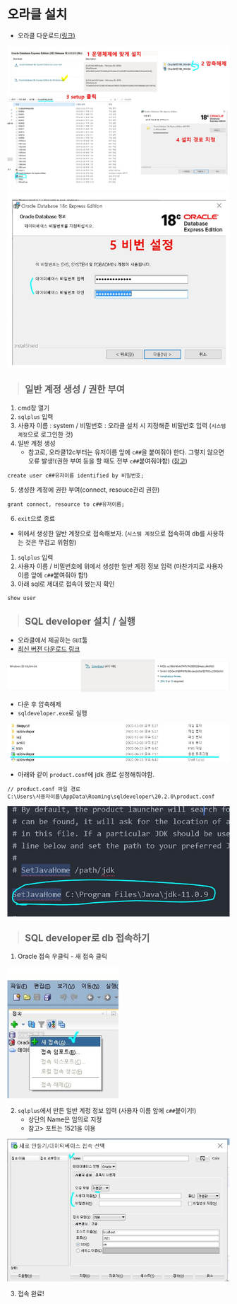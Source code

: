 # 오라클 설치

+ 오라클 다운로드[(링크)](https://www.oracle.com/database/technologies/xe-downloads.html)

<img src="https://github.com/journeytorainbow/JSP_Servlet_study/blob/master/%EC%98%A4%EB%9D%BC%ED%81%B4_%EC%84%A4%EC%B9%98/img/img1.JPG?raw=true">

<img src="https://github.com/journeytorainbow/JSP_Servlet_study/blob/master/%EC%98%A4%EB%9D%BC%ED%81%B4_%EC%84%A4%EC%B9%98/img/img2.JPG">


> ## 일반 계정 생성 / 권한 부여

1. cmd창 열기
2. `sqlplus` 입력
3. 사용자 이름 : system / 비밀번호 : 오라클 설치 시 지정해준 비밀번호 입력 (`시스템 계정`으로 로그인한 것)
4. 일반 계정 생성
    + 참고로, 오라클12c부터는 유저이름 앞에 `c##`을 붙여줘야 한다. 그렇지 않으면 오류 발생!(권한 부여 등을 할 때도 전부 `c##`붙여줘야함) ([참고](https://journeytosth.tistory.com/132))

```
create user c##유저이름 identified by 비밀번호;
```

5. 생성한 계정에 권한 부여(connect, resouce관리 권한)

```
grant connect, resource to c##유저이름;
```

6. `exit`으로 종료

+ 위에서 생성한 일반 계정으로 접속해보자. (`시스템 계정`으로 접속하여 db를 사용하는 것은 무겁고 위험함)

1. `sqlplus` 입력
2. 사용자 이름 / 비밀번호에 위에서 생성한 일반 계정 정보 입력 (마찬가지로 사용자 이름 앞에 `c##`붙여줘야 함!)
3. 아래 sql로 제대로 접속이 됐는지 확인

```
show user
```

> ## SQL developer 설치 / 실행 

+ 오라클에서 제공하는 `GUI`툴
+ [최신 버젼 다운로드 링크](https://www.oracle.com/tools/downloads/sqldev-downloads.html)

<img src="https://github.com/journeytorainbow/JSP_Servlet_study/blob/master/%EC%98%A4%EB%9D%BC%ED%81%B4_%EC%84%A4%EC%B9%98/img/img3.JPG">

+ 다운 후 압축해제
+ `sqldeveloper.exe`로 실행

<img src="https://github.com/journeytorainbow/JSP_Servlet_study/blob/master/%EC%98%A4%EB%9D%BC%ED%81%B4_%EC%84%A4%EC%B9%98/img/img4.JPG?raw=true">

+ 아래와 같이 `product.conf`에 jdk 경로 설정해줘야함.

```
// product.conf 파일 경로
C:\Users\사용자이름\AppData\Roaming\sqldeveloper\20.2.0\product.conf
```

<img src="https://github.com/journeytorainbow/JSP_Servlet_study/blob/master/%EC%98%A4%EB%9D%BC%ED%81%B4_%EC%84%A4%EC%B9%98/img/img5.JPG?raw=true">

> ## SQL developer로 db 접속하기

1. Oracle 접속 우클릭 - 새 접속 클릭

<img src="https://github.com/journeytorainbow/JSP_Servlet_study/blob/master/%EC%98%A4%EB%9D%BC%ED%81%B4_%EC%84%A4%EC%B9%98/img/img6.JPG?raw=true">

2. `sqlplus`에서 만든 일반 계정 정보 입력 (사용자 이름 앞에 `c##`붙이기!)
    + 상단의 Name은 임의로 지정
    + 참고> 포트는 1521을 이용

<img src="https://github.com/journeytorainbow/JSP_Servlet_study/blob/master/%EC%98%A4%EB%9D%BC%ED%81%B4_%EC%84%A4%EC%B9%98/img/img7.JPG?raw=true">

3. 접속 완료!
